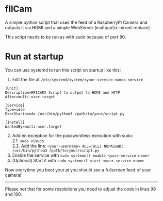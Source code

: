 # fllCam
A simple python script that uses the feed of a RaspberryPi Camera and outputs it via HDMI and a simple WebServer (multipart/x-mixed-replace).

This script needs to be run as with sudo because of port 80.

# Run at startup
You can use systemd to run this script on startup like this:

1. Edit the file at `/etc/systemd/system/<your-service-name>.service`
```
[Unit]
Description=RPICAM2 Script to output to HDMI and HTTP
After=multi-user.target

[Service]
Type=idle
ExecStart=sudo /usr/bin/python3 /path/to/your/script.py

[Install]
WantedBy=multi-user.target
```
2. Add en exception for the passwordless execution with sudo:<br>
2.1. `sudo visudo`<br>
2.2. Add the line: `<your-username> ALL=(ALL) NOPASSWD: /usr/bin/python3 /path/to/your/script.py`<br>
4. Enable the service with `sudo systemctl enable <your-service-name>`
5. (Optional) Start it with `sudo systemctl start <your-service-name>`

Now everytime you boot your pi you should see a fullscreen feed of your camera!

<hr>

Please not that for some resolutions you need to adjust the code in lines 98 and 100.

